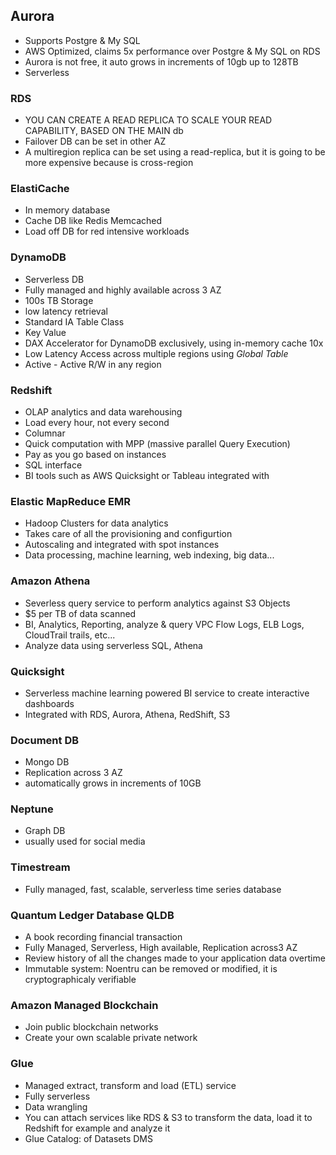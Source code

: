 ## Aurora
- Supports Postgre & My SQL
- AWS Optimized, claims 5x performance over Postgre & My SQL on RDS
- Aurora is not free, it auto grows in increments of 10gb up to 128TB
- Serverless
### RDS
- YOU CAN CREATE A READ REPLICA TO SCALE YOUR READ CAPABILITY, BASED ON THE MAIN db
- Failover DB can be set in other AZ
- A multiregion replica can be set using a read-replica, but it is going to be more expensive because is cross-region
### ElastiCache
- In memory database
- Cache DB like Redis Memcached
- Load off DB for red intensive workloads
### DynamoDB
- Serverless DB
- Fully managed and highly available across 3 AZ
- 100s TB Storage
- low latency retrieval
- Standard IA Table Class
- Key Value
- DAX Accelerator for DynamoDB exclusively, using in-memory cache 10x 
- Low Latency Access across multiple regions using *Global Table* 
- Active - Active R/W in any region
### Redshift
- OLAP analytics and data warehousing
- Load every hour, not every second
- Columnar
- Quick computation with MPP (massive parallel Query Execution)
- Pay as you go based on instances
- SQL interface
- BI tools such as AWS Quicksight or Tableau integrated with
### Elastic MapReduce EMR
- Hadoop Clusters for data analytics
- Takes care of all the provisioning and configurtion
- Autoscaling and integrated with spot instances
- Data processing, machine learning, web indexing, big data...
### Amazon Athena
- Severless query service to perform analytics against S3 Objects
- $5 per TB of data scanned
- BI, Analytics, Reporting, analyze & query VPC Flow Logs, ELB Logs, CloudTrail trails, etc...
- Analyze data using serverless SQL, Athena
### Quicksight
- Serverless machine learning powered BI service to create interactive dashboards
- Integrated with RDS, Aurora, Athena, RedShift, S3
### Document DB
- Mongo DB 
- Replication across 3 AZ
- automatically grows in increments of 10GB
### Neptune
- Graph DB
- usually used for social media 
### Timestream
- Fully managed, fast, scalable, serverless time series database
### Quantum Ledger Database QLDB
- A book recording financial transaction
- Fully Managed, Serverless, High available, Replication across3 AZ
- Review history of all the changes made to your application data overtime
- Immutable system: Noentru can be removed or modified, it is cryptographicaly verifiable
### Amazon Managed Blockchain
- Join public blockchain networks
- Create your own scalable private network
### Glue
- Managed extract, transform and load (ETL) service
- Fully serverless
- Data wrangling
- You can attach services like RDS & S3 to transform the data, load it to Redshift for example and analyze it
- Glue Catalog: of Datasets
DMS 